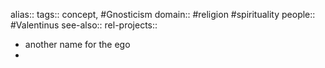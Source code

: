 alias::
tags:: concept, #Gnosticism
domain:: #religion #spirituality
people:: #Valentinus
see-also::
rel-projects::


- another name for the ego
-
